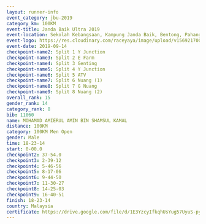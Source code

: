 ```yaml
---
layout: runner-info 
event_category: jbu-2019 
category_km: 100KM 
event-title: Janda Baik Ultra 2019  
event-location: Sekolah Kebangsaan, Kampung Janda Baik, Bentong, Pahang, Malaysia 
event-logo: https://res.cloudinary.com/raceyaya/image/upload/v1569217009/logo/janda-baik_vch1pc.jpg 
event-date: 2019-09-14 
checkpoint-name2: Split 1 Y Junction 
checkpoint-name3: Split 2 E Farm 
checkpoint-name4: Split 3 Genting 
checkpoint-name5: Split 4 Y Junction 
checkpoint-name6: Split 5 ATV 
checkpoint-name7: Split 6 Nuang (1) 
checkpoint-name8: Split 7 G Nuang 
checkpoint-name9: Split 8 Nuang (2) 
overall_rank: 15
gender_rank: 14
category_rank: 8
bib: 11060
name: MOHAMAD AMIERUL AMIN BIN SHAMSUL KAMAL
distance: 100KM
category: 100KM Men Open
gender: Male
time: 18-23-14
start: 0-00.0
checkpoint2: 37-54.0
checkpoint3: 2-39-12
checkpoint4: 5-46-56
checkpoint5: 8-17-06
checkpoint6: 9-44-50
checkpoint7: 11-30-27
checkpoint8: 14-25-03
checkpoint9: 16-40-51
finish: 18-23-14
country: Malaysia
certificate: https://drive.google.com/file/d/1E3YzcyIfkqhUsYug57UyuS-pyuhx-Jv4/view?usp=sharing
---
```

